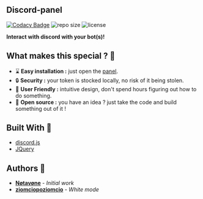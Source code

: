 ## Discord-panel
[![Codacy Badge](https://app.codacy.com/project/badge/Grade/38932906b8a5480baeac1d279a7d09cc)](https://www.codacy.com/manual/jedrzejnie/discord-panel?utm_source=github.com&amp;utm_medium=referral&amp;utm_content=ziomciopoziomcio/discord-panel&amp;utm_campaign=Badge_Grade)
![repo size](https://img.shields.io/github/repo-size/Notavone/discord-panel.svg?style=for-the-badge)
![license](https://img.shields.io/github/license/Notavone/discord-panel.svg?style=for-the-badge)

**Interact with discord with your bot(s)!**

## What makes this special ? 💎

*  ⌛ **Easy installation :** just open the [panel](../index.html).
*  🔒 **Security :** your token is stocked locally, no risk of it being stolen.
*  📌 **User Friendly :** intuitive design, don't spend hours figuring out how to do something.
*  👀 **Open source :** you have an idea ? just take the code and build something out of it !

## Built With 🔧

*   [discord.js](https://github.com/discordjs/discord.js/blob/webpack/discord.11.4.2.js)
*   [JQuery](https://jquery.com/)

## Authors 📝

*   **[Nøtavøne](https://github.com/notavone)** - *Initial work*
*   **[ziomciopoziomcio](https://github.com/ziomciopoziomcio)** - *White mode*
